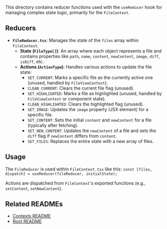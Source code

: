 
This directory contains reducer functions used with the `useReducer` hook for managing complex state logic, primarily for the `FileContext`.

## Reducers

-   **`FileReducer.tsx`**: Manages the state of the `files` array within `FileContext`.
    -   **State (`FileType[]`)**: An array where each object represents a file and contains properties like `path`, `name`, `content`, `newContent`, `image`, `diff`, `isDiff`, etc.
    -   **Actions (`ActionType`)**: Handles various actions to update the file state:
        -   `SET_CURRENT`: Marks a specific file as the currently active one (unused, handled by `FileViewContext`).
        -   `CLEAN_CURRENT`: Clears the current file flag (unused).
        -   `SET_HIGHLIGHTED`: Marks a file as highlighted (unused, handled by `FileViewContext` or component state).
        -   `CLEAN_HIGHLIGHTED`: Clears the highlighted flag (unused).
        -   `SET_IMAGE`: Updates the `image` property (JSX element) for a specific file.
        -   `SET_CONTENT`: Sets the initial `content` and `newContent` for a file (typically after fetching).
        -   `SET_NEW_CONTENT`: Updates the `newContent` of a file and sets the `diff` flag if `newContent` differs from `content`.
        -   `SET_FILES`: Replaces the entire state with a new array of files.

## Usage

The `FileReducer` is used within `FileContext.tsx` like this:
`const [files, dispatch] = useReducer(fileReducer, initialState);`

Actions are dispatched from `FileContext`'s exported functions (e.g., `setContent`, `setNewContent`).

## Related READMEs

-   [Contexts README](../contexts/README.md)
-   [Root README](../../README.md)